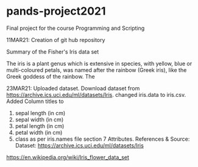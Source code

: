 # pands-project2021
Final project for the course Programming and Scripting

11MAR21: Creation of git hub repository 

Summary of the Fisher's Iris data set

The iris is a plant genus which is extensive in species, with yellow, blue or multi-coloured petals, was named after the rainbow (Greek iris), like the Greek goddess of the rainbow.
The  


23MAR21: Uploaded dataset. Download dataset from https://archive.ics.uci.edu/ml/datasets/Iris.
changed iris.data to iris.csv. Added Column titles to 
   1. sepal length (in cm)
   2. sepal width (in cm)
   3. petal length (in cm)
   4. petal width (in cm)
   5. class
as per iris.names file section 7 Attributes. 
References & Source: 
Dataset: https://archive.ics.uci.edu/ml/datasets/Iris

https://en.wikipedia.org/wiki/Iris_flower_data_set